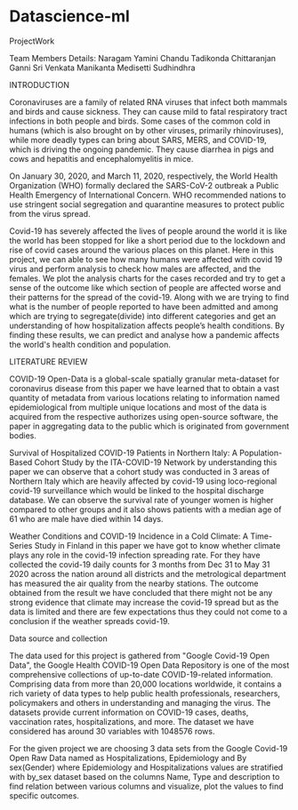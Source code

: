 # Datascience-ml
ProjectWork

Team Members Details:
Naragam Yamini Chandu
Tadikonda Chittaranjan
Ganni Sri Venkata Manikanta
Medisetti Sudhindhra


INTRODUCTION

Coronaviruses are a family of related RNA viruses that infect both mammals and birds and cause sickness. They can cause mild to fatal respiratory tract infections in both people and birds. Some cases of the common cold in humans (which is also brought on by other viruses, primarily rhinoviruses), while more deadly types can bring about SARS, MERS, and COVID-19, which is driving the ongoing pandemic. They cause diarrhea in pigs and cows and hepatitis and encephalomyelitis in mice.

On January 30, 2020, and March 11, 2020, respectively, the World Health Organization (WHO) formally declared the SARS-CoV-2 outbreak a Public Health Emergency of International Concern. WHO recommended nations to use stringent social segregation and quarantine measures to protect public from the virus spread.

Covid-19 has severely affected the lives of people around the world it is like the world has been stopped for like a short period due to the lockdown and rise of covid cases around the various places on this planet. Here in this project, we can able to see how many humans were affected with covid 19 virus and perform analysis to check how males are affected, and the females. We plot the analysis charts for the cases recorded and try to get a sense of the outcome like which section of people are affected worse and their patterns for the spread of the covid-19. Along with we are trying to find what is the number of people reported to have been admitted and among which are trying to segregate(divide) into different categories and get an understanding of how hospitalization affects people’s health conditions. By finding these results, we can predict and analyse how a pandemic affects the world's health condition and population.

LITERATURE REVIEW

COVID-19 Open-Data is a global-scale spatially granular meta-dataset for coronavirus disease from this paper we have learned that to obtain a vast quantity of metadata from various locations relating to information named epidemiological from multiple unique locations and most of the data is acquired from the respective authorizes using open-source software, the paper in aggregating data to the public which is originated from government bodies.

Survival of Hospitalized COVID-19 Patients in Northern Italy: A Population-Based Cohort Study by the ITA-COVID-19 Network by understanding this paper we can observe that a cohort study was conducted in 3 areas of Northern Italy which are heavily affected by covid-19 using loco-regional covid-19 surveillance which would be linked to the hospital discharge database. We can observe the survival rate of younger women is higher compared to other groups and it also shows patients with a median age of 61 who are male have died within 14 days.

Weather Conditions and COVID-19 Incidence in a Cold Climate: A Time-Series Study in Finland in this paper we have got to know whether climate plays any role in the covid-19 infection spreading rate. For they have collected the covid-19 daily counts for 3 months from Dec 31 to May 31 2020 across the nation around all districts and the metrological department has measured the air quality from the nearby stations. The outcome obtained from the result we have concluded that there might not be any strong evidence that climate may increase the covid-19 spread but as the data is limited and there are few expectations thus they could not come to a conclusion if the weather spreads covid-19.


Data source and collection

The data used for this project is gathered from "Google Covid-19 Open Data", the Google Health COVID-19 Open Data Repository is one of the most comprehensive collections of up-to-date COVID-19-related information. Comprising data from more than 20,000 locations worldwide, it contains a rich variety of data types to help public health professionals, researchers, policymakers and others in understanding and managing the virus. The datasets provide current information on COVID-19 cases, deaths, vaccination rates, hospitalizations, and more. The dataset we have considered has around 30 variables with 1048576 rows.

For the given project we are choosing 3 data sets from the Google Covid-19 Open Raw Data named as Hospitalizations, Epidemiology and By sex(Gender) where Epidemiology and Hospitalizations values are stratified with by_sex dataset based on the columns Name, Type and description to find relation between various columns and visualize, plot the values to find specific outcomes.



